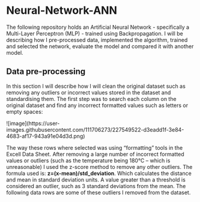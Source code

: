 # Neural-Network-ANN

<p>The following repository holds an Artificial Neural Network - specifically a Multi-Layer Perceptron (MLP) - trained using Backpropagation. I will be describing how I pre-processed data, implemented the algorithm, trained and selected the network, evaluate the model and compared it with another model.</p>

<h2>Data pre-processing</h2>
<p>In this section I will describe how I will clean the original dataset such as removing any outliers or incorrect values stored in the dataset and standardising them. The first step was to search each column on the original dataset and find any incorrect formatted values such as letters or empty spaces:</p>
![image](https://user-images.githubusercontent.com/111706273/227549522-d3eadd1f-3e84-4683-af17-943a91e04d3d.png)
<p>The way these rows where selected was using “formatting” tools in the Excell Data Sheet. After removing a large number of incorrect formatted values or outliers (such as the temperature being 180°C – which is unreasonable) I used the z-score method to remove any other outliers. The formula used is: <strong> z=(x-mean)/std_deviation</strong>. Which calculates the distance and mean in standard deviation units. A value greater than a threshold is considered an outlier, such as 3 standard deviations from the mean. The following data rows are some of these outliers I removed from the dataset.</p>
